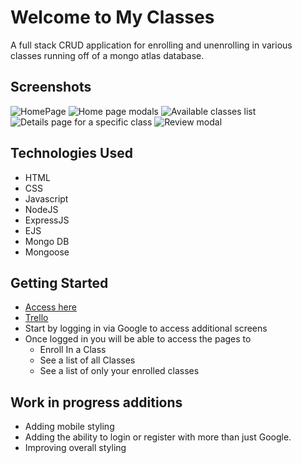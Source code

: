 # **Welcome to My Classes**
A full stack CRUD application for enrolling and unenrolling in various classes running off of a mongo atlas database.
## Screenshots
![HomePage](https://i.imgur.com/dPxP9wA.png)
![Home page modals](https://i.imgur.com/b9VO319.png)
![Available classes list](https://i.imgur.com/AhNJ5Px.png)
![Details page for a specific class](https://i.imgur.com/cG9EVEL.png)
![Review modal](https://i.imgur.com/XV9kv2W.png)
## Technologies Used
   - HTML 
   - CSS
   - Javascript
   - NodeJS
   - ExpressJS
   - EJS
   - Mongo DB
   - Mongoose
## Getting Started
- [Access here](https://sei-classes.herokuapp.com/)
- [Trello](https://trello.com/b/GlOTASTa/project-2)
- Start by logging in via Google to access additional screens
- Once logged in you will be able to access the pages to 
   - Enroll In a Class 
   - See a list of all Classes 
   - See a list of only your enrolled classes
## Work in progress additions
   - Adding mobile styling
   - Adding the ability to login or register with more than just Google.
   - Improving overall styling

